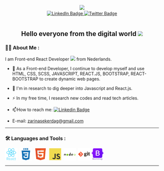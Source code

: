 <div id="header" align="center">
  <img src="https://media3.giphy.com/media/emGDBYPZ2mVrsS1biZ/giphy.gif?cid=ecf05e47upb57t7y5yz0p37a41e4t3gu7xlmjjzlnv8d6qvo&rid=giphy.gif&ct=s" width="160"/>
</div>

<div id="badges" align="center" width="100">
  <a href="your-linkedin-URL">
    <img src="https://img.shields.io/badge/LinkedIn-blue?style=for-the-badge&logo=linkedin&logoColor=white" alt="LinkedIn Badge"/>
  </a>
  <a href="your-twitter-URL">
    <img src="https://img.shields.io/badge/Twitter-blue?style=for-the-badge&logo=twitter&logoColor=white" alt="Twitter Badge"/>
  </a>
</div>

<div align="center">
  <img src="https://komarev.com/ghpvc/?username=Zarina-2022&style=flat-square&color=blue" alt=""/>
</div>

<h2 align="center">
  Hello everyone from the digital world
  <img src="https://media.giphy.com/media/hvRJCLFzcasrR4ia7z/giphy.gif" width="30px"/>
</h2>

### :woman_technologist: About Me :

I am Front-end React Developer <img src="https://media.giphy.com/media/WUlplcMpOCEmTGBtBW/giphy.gif" width="30"> from Nederlands.

- :telescope: As a Front-end Developer, I continue to develop myself and use HTML, CSS, SCSS, JAVASCRIPT, REACT.JS, BOOTSTRAP, REACT-BOOTSTRAP to create dynamic web pages.

- :seedling: I'm in research to dig deeper into Javascript and React.js.

- :zap: In my free time, I research new codes and read tech articles.

- :mailbox:How to reach me: [![Linkedin Badge](https://img.shields.io/badge/-Linkedin-blue?style=flat&logo=Linkedin&logoColor=white)](https://www.linkedin.com/in/zarina-sekerdag-178232235/)
- E-mail: zarinasekerdag@gmail.com

---

### :hammer_and_wrench: Languages and Tools :
<div>
  <img src="https://github.com/devicons/devicon/blob/master/icons/react/react-original-wordmark.svg" title="React" alt="React" width="40" height="40"/>&nbsp;
  <img src="https://github.com/devicons/devicon/blob/master/icons/css3/css3-plain-wordmark.svg"  title="CSS3" alt="CSS" width="40" height="40"/>&nbsp; 
  <img src="https://github.com/devicons/devicon/blob/master/icons/html5/html5-original.svg" title="HTML5" alt="HTML" width="40" height="40"/>&nbsp;
  <img src="https://github.com/devicons/devicon/blob/master/icons/javascript/javascript-original.svg" title="JavaScript" alt="JavaScript" width="40"              height="40"/>&nbsp;
  <img src="https://github.com/devicons/devicon/blob/master/icons/nodejs/nodejs-original-wordmark.svg" title="NodeJS" alt="NodeJS" width="40" height="40"/>&nbsp;
  <img src="https://github.com/devicons/devicon/blob/master/icons/git/git-original-wordmark.svg" title="Git" **alt="Git" width="40" height="40"/>
  <img src="https://github.com/devicons/devicon/blob/master/icons/bootstrap/bootstrap-original-wordmark.svg" title="Bootstrap" **alt="Bootstrap" width="40" height="40"/>
</div>

---
  
